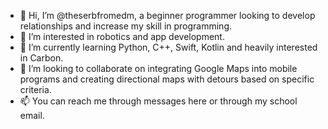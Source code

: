 - 👋 Hi, I’m @theserbfromedm, a beginner programmer looking to develop relationships and increase my skill in programming.
- 👀 I’m interested in robotics and app development.
- 🌱 I’m currently learning Python, C++, Swift, Kotlin and heavily interested in Carbon.
- 💞️ I’m looking to collaborate on integrating Google Maps into mobile programs and creating directional maps with detours based on specific criteria. 
- 📫 You can reach me through messages here or through my school email. 

<!---
theserbfromedm/theserbfromedm is a ✨ special ✨ repository because its `README.md` (this file) appears on your GitHub profile.
You can click the Preview link to take a look at your changes.
--->
